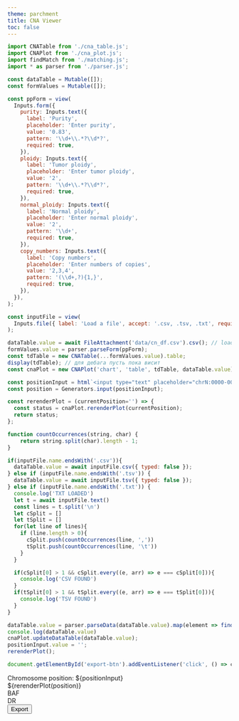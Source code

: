 ```yaml
---
theme: parchment
title: CNA Viewer
toc: false
---
```


<link rel="stylesheet" href="./assets/style.css">
<link rel="stylesheet" href="./assets/tabulator.min.css">

```js
import CNATable from './cna_table.js';
import CNAPlot from './cna_plot.js';
import findMatch from './matching.js';
import * as parser from './parser.js';

const dataTable = Mutable([]);
const formValues = Mutable([]);

const ppForm = view(
  Inputs.form({
    purity: Inputs.text({
      label: 'Purity',
      placeholder: 'Enter purity',
      value: '0.83',
      pattern: '\\d+\\.*?\\d*?',
      required: true,
    }),
    ploidy: Inputs.text({
      label: 'Tumor ploidy',
      placeholder: 'Enter tumor ploidy',
      value: '2',
      pattern: '\\d+\\.*?\\d*?',
      required: true,
    }),
    normal_ploidy: Inputs.text({
      label: 'Normal ploidy',
      placeholder: 'Enter normal ploidy',
      value: '2',
      pattern: '\\d+',
      required: true,
    }),
    copy_numbers: Inputs.text({
      label: 'Copy numbers',
      placeholder: 'Enter numbers of copies',
      value: '2,3,4',
      pattern: '(\\d+,?){1,}',
      required: true,
    }),
  }),
);

const inputFile = view(
  Inputs.file({ label: 'Load a file', accept: '.csv, .tsv, .txt', required: true }),
);
```

```js
dataTable.value = await FileAttachment('data/cn_df.csv').csv(); // load sample data
formValues.value = parser.parseForm(ppForm);
const tdTable = new CNATable(...formValues.value).table;
display(tdTable); // для дебага пусть пока висит
const cnaPlot = new CNAPlot('chart', 'table', tdTable, dataTable.value);
```

```js
const positionInput = html`<input type="text" placeholder="chrN:0000-0000" />`;
const position = Generators.input(positionInput);

const rerenderPlot = (currentPosition='') => {
  const status = cnaPlot.rerenderPlot(currentPosition);
  return status;
};
```

```js
function countOccurrences(string, char) {
    return string.split(char).length - 1;
}

if(inputFile.name.endsWith('.csv')){
  dataTable.value = await inputFile.csv({ typed: false });
} else if (inputFile.name.endsWith('.tsv')) {
  dataTable.value = await inputFile.tsv({ typed: false });
} else if (inputFile.name.endsWith('.txt')) {
  console.log('TXT LOADED')
  let t = await inputFile.text()
  const lines = t.split('\n')
  let cSplit = []
  let tSplit = []
  for(let line of lines){
    if (line.length > 0){
      cSplit.push(countOccurrences(line, ','))
      tSplit.push(countOccurrences(line, '\t'))
    }
  }

  if(cSplit[0] > 1 && cSplit.every((e, arr) => e === cSplit[0])){
    console.log('CSV FOUND')
  }
  if(tSplit[0] > 1 && tSplit.every((e, arr) => e === tSplit[0])){
    console.log('TSV FOUND')
  }
}

dataTable.value = parser.parseData(dataTable.value).map(element => findMatch(element, tdTable));
console.log(dataTable.value)
cnaPlot.updateDataTable(dataTable.value);
positionInput.value = '';
rerenderPlot();
```

```js
document.getElementById('export-btn').addEventListener('click', () => cnaPlot.exportData());
```

<div class="card chr-input">
  <div>Chromosome position: ${positionInput}</div>
  <div class="error-msg">${rerenderPlot(position)}</div>
</div>

<section class="chart-section">
  <div class="baf-title">BAF</div>
  <div class="dr-title">DR</div>
  <div id="chart"></div>
</section>

<section class="table-section">
  <div id="table"></div>
  <div class="export">
    <button id="export-btn">Export</button>
  </div>
</section>